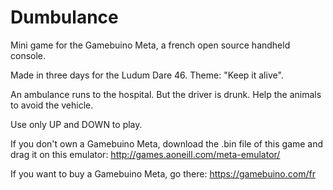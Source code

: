 # Dumbulance

Mini game for the Gamebuino Meta,
a french open source handheld console.

Made in three days for the Ludum Dare 46.
Theme: "Keep it alive".

An ambulance runs to the hospital.
But the driver is drunk.
Help the animals to avoid the vehicle.

Use only UP and DOWN to play.

If you don't own a Gamebuino Meta, download the .bin file of this game and drag it on this emulator: http://games.aoneill.com/meta-emulator/

If you want to buy a Gamebuino Meta, go there: https://gamebuino.com/fr
